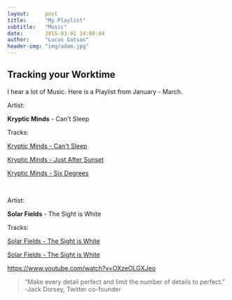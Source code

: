 ```yaml
---
layout:     post
title:      "My Playlist"
subtitle:   "Music"
date:       2015-03-01 14:00:44
author:     "Lucas Gatsas"
header-img: "img/adam.jpg"
---
```

<h2 class="section-heading">Tracking your Worktime </h2>

I hear a lot of Music. Here is a Playlist from January - March. 

Artist: 

<strong>Kryptic Minds</strong> - Can't Sleep

Tracks:

[Kryptic Minds - Can't Sleep](https://www.youtube.com/watch?v=7Z_4w-34uA0) 

[Kryptic Minds - Just After Sunset](https://www.youtube.com/watch?v=N_tI6sy860U) 

[Kryptic Minds - Six Degrees](https://www.youtube.com/watch?v=3ENNbC_UmEM&list=RD3ENNbC_UmEM) 


<br>



Artist: 

<strong>Solar Fields</strong> - The Sight is White

Tracks:

[Solar Fields - The Sight is White](https://www.youtube.com/watch?v=K77vHPno2pU) 

[Solar Fields - The Sight is White](https://www.youtube.com/watch?v=K77vHPno2pU) 


https://www.youtube.com/watch?v=OXzeOLGXJeo


<!--
<div class="row">
        <div class="col-md-4"></div>
        <div class="col-md-4"><img class="img-circle img-responsive img-center" src="{{ site.baseurl }}/img/9k=.jpg" alt="">  <h3>Helen V. Holmes
                    <small>Designer and Front-End Web Developer @Capital One - U.S.A</small>
                </h3></div>
        <div class="col-md-4"></div>
      </div>
-->



<blockquote>
“Make every detail perfect and limit the number of details to perfect.” -Jack Dorsey, Twitter co-founder
</blockquote>